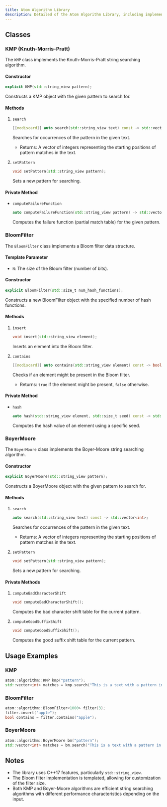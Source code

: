 ```yaml
---
title: Atom Algorithm Library
description: Detailed of the Atom Algorithm Library, including implementations of various algorithms such as KMP, BloomFilter, and BoyerMoore.
---
```


## Classes

### KMP (Knuth-Morris-Pratt)

The `KMP` class implements the Knuth-Morris-Pratt string searching algorithm.

#### Constructor

```cpp
explicit KMP(std::string_view pattern);
```

Constructs a KMP object with the given pattern to search for.

#### Methods

1. `search`

   ```cpp
   [[nodiscard]] auto search(std::string_view text) const -> std::vector<int>;
   ```

   Searches for occurrences of the pattern in the given text.

   - Returns: A vector of integers representing the starting positions of pattern matches in the text.

2. `setPattern`
   ```cpp
   void setPattern(std::string_view pattern);
   ```
   Sets a new pattern for searching.

#### Private Method

- `computeFailureFunction`
  ```cpp
  auto computeFailureFunction(std::string_view pattern) -> std::vector<int>;
  ```
  Computes the failure function (partial match table) for the given pattern.

### BloomFilter

The `BloomFilter` class implements a Bloom filter data structure.

#### Template Parameter

- `N`: The size of the Bloom filter (number of bits).

#### Constructor

```cpp
explicit BloomFilter(std::size_t num_hash_functions);
```

Constructs a new BloomFilter object with the specified number of hash functions.

#### Methods

1. `insert`

   ```cpp
   void insert(std::string_view element);
   ```

   Inserts an element into the Bloom filter.

2. `contains`

   ```cpp
   [[nodiscard]] auto contains(std::string_view element) const -> bool;
   ```

   Checks if an element might be present in the Bloom filter.

   - Returns: `true` if the element might be present, `false` otherwise.

#### Private Method

- `hash`
  ```cpp
  auto hash(std::string_view element, std::size_t seed) const -> std::size_t;
  ```
  Computes the hash value of an element using a specific seed.

### BoyerMoore

The `BoyerMoore` class implements the Boyer-Moore string searching algorithm.

#### Constructor

```cpp
explicit BoyerMoore(std::string_view pattern);
```

Constructs a BoyerMoore object with the given pattern to search for.

#### Methods

1. `search`

   ```cpp
   auto search(std::string_view text) const -> std::vector<int>;
   ```

   Searches for occurrences of the pattern in the given text.

   - Returns: A vector of integers representing the starting positions of pattern matches in the text.

2. `setPattern`
   ```cpp
   void setPattern(std::string_view pattern);
   ```
   Sets a new pattern for searching.

#### Private Methods

1. `computeBadCharacterShift`

   ```cpp
   void computeBadCharacterShift();
   ```

   Computes the bad character shift table for the current pattern.

2. `computeGoodSuffixShift`
   ```cpp
   void computeGoodSuffixShift();
   ```
   Computes the good suffix shift table for the current pattern.

## Usage Examples

### KMP

```cpp
atom::algorithm::KMP kmp("pattern");
std::vector<int> matches = kmp.search("This is a text with a pattern in it.");
```

### BloomFilter

```cpp
atom::algorithm::BloomFilter<1000> filter(3);
filter.insert("apple");
bool contains = filter.contains("apple");
```

### BoyerMoore

```cpp
atom::algorithm::BoyerMoore bm("pattern");
std::vector<int> matches = bm.search("This is a text with a pattern in it.");
```

## Notes

- The library uses C++17 features, particularly `std::string_view`.
- The Bloom filter implementation is templated, allowing for customization of the filter size.
- Both KMP and Boyer-Moore algorithms are efficient string searching algorithms with different performance characteristics depending on the input.
